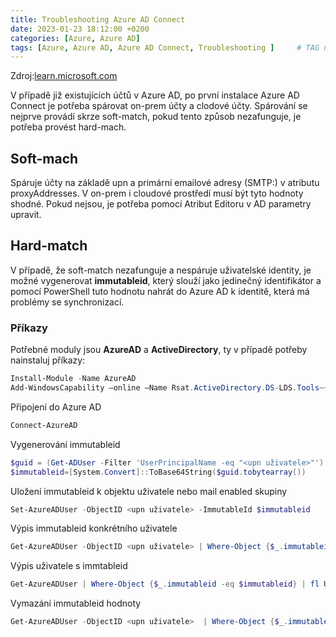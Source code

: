 ```yaml
---
title: Troubleshooting Azure AD Connect
date: 2023-01-23 18:12:00 +0200
categories: [Azure, Azure AD]
tags: [Azure, Azure AD, Azure AD Connect, Troubleshooting ]     # TAG names should always be lowercase
---
```


Zdroj:[learn.microsoft.com](https://learn.microsoft.com/en-us/azure/active-directory/hybrid/how-to-connect-install-existing-tenant)

V případě již existujících účtů v Azure AD, po první instalace Azure AD Connect je potřeba spárovat on-prem účty a clodové účty. Spárování se nejprve provádí skrze soft-match, pokud tento způsob nezafunguje, je potřeba provést hard-mach.

## Soft-mach
Spáruje účty na základě upn a primární emailové adresy (SMTP:) v atributu proxyAddresses. V on-prem i cloudové prostředí musí být tyto hodnoty shodné. Pokud nejsou, je potřeba pomocí Atribut Editoru v AD parametry upravit.

## Hard-match
V případě, že soft-match nezafunguje a nespáruje uživatelské identity, je možné vygenerovat **immutableid**, který slouží jako jedinečný identifikátor a pomocí PowerShell tuto hodnotu nahrát do Azure AD k identitě, která má problémy se synchronizací.

### Příkazy

Potřebné moduly jsou **AzureAD** a **ActiveDirectory**, ty v případě potřeby nainstaluj příkazy:
```powershell
Install-Module -Name AzureAD
Add-WindowsCapability –online –Name Rsat.ActiveDirectory.DS-LDS.Tools~~~~0.0.1.0
```

Připojení do Azure AD
```powershell
Connect-AzureAD
```

Vygenerování immutableid
```powershell
$guid = (Get-ADUser -Filter 'UserPrincipalName -eq "<upn uživatele>"').ObjectGUID
$immutableid=[System.Convert]::ToBase64String($guid.tobytearray())
```

Uložení immutableid k objektu uživatele nebo mail enabled skupiny
```powershell
Set-AzureADUser -ObjectID <upn uživatele> -ImmutableId $immutableid
```

Výpis immutableid konkrétního uživatele
```powershell
Get-AzureADUser -ObjectID <upn uživatele> | Where-Object {$_.immutableid -eq $immutableid} | fl UserPrincipalName, immutableid
```

Výpis uživatele s immtableid
```powershell
Get-AzureADUser | Where-Object {$_.immutableid -eq $immutableid} | fl UserPrincipalName, immutableid
```

Vymazání immutableid hodnoty
```powershell
Get-AzureADUser -ObjectID <upn uživatele>  | Where-Object {$_.immutableid -eq $immutableid} | Set-AzureADUser -ImmutableId $null
```
